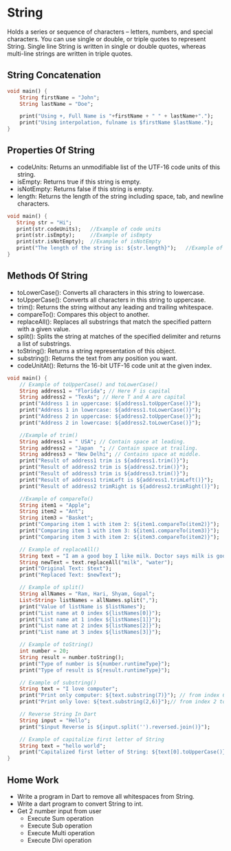 # String

Holds a series or sequence of characters – letters, numbers, and special characters. You can use single or double, or triple quotes to represent String. Single line String is written in single or double quotes, whereas multi-line strings are written in triple quotes.

## String Concatenation

```dart
void main() {   
    String firstName = "John";
    String lastName = "Doe";

    print("Using +, Full Name is "+firstName + " " + lastName+".");
    print("Using interpolation, fulname is $firstName $lastName.");  
}
```

## Properties Of String

- codeUnits: Returns an unmodifiable list of the UTF-16 code units of this string.
- isEmpty: Returns true if this string is empty.
- isNotEmpty: Returns false if this string is empty.
- length: Returns the length of the string including space, tab, and newline characters.

```dart
void main() {
   String str = "Hi";
   print(str.codeUnits);   //Example of code units
   print(str.isEmpty);     //Example of isEmpty
   print(str.isNotEmpty);  //Example of isNotEmpty
   print("The length of the string is: ${str.length}");   //Example of Length
}
```

## Methods Of String

- toLowerCase(): Converts all characters in this string to lowercase.
- toUpperCase(): Converts all characters in this string to uppercase.
- trim(): Returns the string without any leading and trailing whitespace.
- compareTo(): Compares this object to another.
- replaceAll(): Replaces all substrings that match the specified pattern with a given value.
- split(): Splits the string at matches of the specified delimiter and returns a list of substrings.
- toString(): Returns a string representation of this object.
- substring(): Returns the text from any position you want.
- codeUnitAt(): Returns the 16-bit UTF-16 code unit at the given index.

```dart
void main() {
    // Example of toUpperCase() and toLowerCase() 
    String address1 = "Florida"; // Here F is capital
    String address2 = "TexAs"; // Here T and A are capital
    print("Address 1 in uppercase: ${address1.toUpperCase()}"); 
    print("Address 1 in lowercase: ${address1.toLowerCase()}"); 
    print("Address 2 in uppercase: ${address2.toUpperCase()}"); 
    print("Address 2 in lowercase: ${address2.toLowerCase()}"); 

    //Example of trim()
    String address1 = " USA"; // Contain space at leading.
    String address2 = "Japan  "; // Contain space at trailing. 
    String address3 = "New Delhi"; // Contains space at middle.
    print("Result of address1 trim is ${address1.trim()}");
    print("Result of address2 trim is ${address2.trim()}");
    print("Result of address3 trim is ${address3.trim()}");
    print("Result of address1 trimLeft is ${address1.trimLeft()}");
    print("Result of address2 trimRight is ${address2.trimRight()}");

    //Example of compareTo()
    String item1 = "Apple"; 
    String item2 = "Ant"; 
    String item3 = "Basket"; 
    print("Comparing item 1 with item 2: ${item1.compareTo(item2)}"); 
    print("Comparing item 1 with item 3: ${item1.compareTo(item3)}"); 
    print("Comparing item 3 with item 2: ${item3.compareTo(item2)}"); 

    // Example of replaceAll()
    String text = "I am a good boy I like milk. Doctor says milk is good for health.";
    String newText = text.replaceAll("milk", "water"); 
    print("Original Text: $text");
    print("Replaced Text: $newText");

    // Example of split()
    String allNames = "Ram, Hari, Shyam, Gopal";
    List<String> listNames = allNames.split(",");
    print("Value of listName is $listNames");
    print("List name at 0 index ${listNames[0]}");
    print("List name at 1 index ${listNames[1]}");
    print("List name at 2 index ${listNames[2]}");
    print("List name at 3 index ${listNames[3]}");  

    // Example of toString()
    int number = 20;     
    String result = number.toString(); 
    print("Type of number is ${number.runtimeType}");  
    print("Type of result is ${result.runtimeType}"); 

    // Example of substring()
    String text = "I love computer"; 
    print("Print only computer: ${text.substring(7)}"); // from index 6 to the last index 
    print("Print only love: ${text.substring(2,6)}");// from index 2 to the 6th index 

    // Reverse String In Dart
    String input = "Hello"; 
    print("$input Reverse is ${input.split('').reversed.join()}"); 

    // Example of capitalize first letter of String
    String text = "hello world"; 
    print("Capitalized first letter of String: ${text[0].toUpperCase()}${text.substring(1)}"); 
}
```

## Home Work

- Write a program in Dart to remove all whitespaces from String.
- Write a dart program to convert String to int.
- Get 2 number input from user
    - Execute Sum operation
    - Execute Sub operation
    - Execute Multi operation
    - Execute Divi operation

